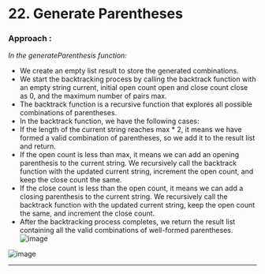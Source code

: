 # 22. Generate Parentheses


### Approach : 
*In the generateParenthesis function:*

- We create an empty list result to store the generated combinations.
- We start the backtracking process by calling the backtrack function with an empty string current, initial open count open and close count close as 0, and the maximum number of pairs max.
- The backtrack function is a recursive function that explores all possible combinations of parentheses.
- In the backtrack function, we have the following cases:
- If the length of the current string reaches max * 2, it means we have formed a valid combination of parentheses, so we add it to the result list and return.
- If the open count is less than max, it means we can add an opening parenthesis to the current string. We recursively call the backtrack function with the updated current string, increment the open count, and keep the close count the same.
- If the close count is less than the open count, it means we can add a closing parenthesis to the current string. We recursively call the backtrack function with the updated current string, keep the open count the same, and increment the close count.
- After the backtracking process completes, we return the result list containing all the valid combinations of well-formed parentheses.
![image](https://github.com/Nikhilpra17/Leetcode-/assets/97670140/cbb86ba2-26d3-4cce-98df-a3af4c45a32f)


![image](https://github.com/Nikhilpra17/Leetcode-/assets/97670140/0ff2898a-c765-466e-9d85-426f5f007b62)

___
